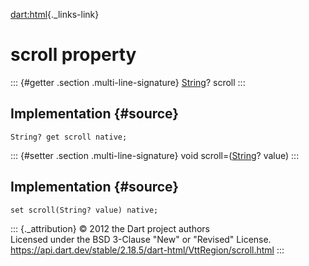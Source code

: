 [dart:html](../../dart-html/dart-html-library){._links-link}

scroll property
===============

::: {#getter .section .multi-line-signature}
[String](../../dart-core/string-class)? scroll
:::

Implementation {#source}
--------------

``` {.language-dart data-language="dart"}
String? get scroll native;
```

::: {#setter .section .multi-line-signature}
void scroll=([String](../../dart-core/string-class)? value)
:::

Implementation {#source}
--------------

``` {.language-dart data-language="dart"}
set scroll(String? value) native;
```

::: {._attribution}
© 2012 the Dart project authors\
Licensed under the BSD 3-Clause \"New\" or \"Revised\" License.\
<https://api.dart.dev/stable/2.18.5/dart-html/VttRegion/scroll.html>
:::
